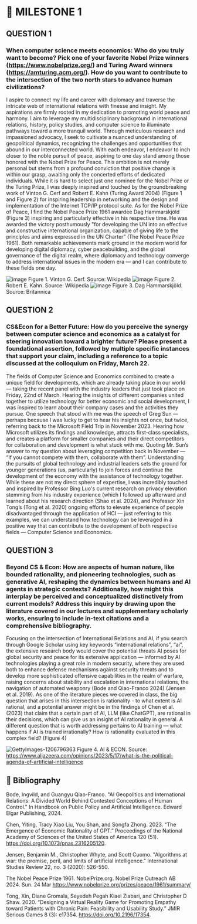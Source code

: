 # 📌 MILESTONE 1
## QUESTION 1
### When computer science meets economics: Who do you truly want to become? Pick one of your favorite Nobel Prize winners (https://www.nobelprize.org/) and Turing Award winners (https://amturing.acm.org/). How do you want to contribute to the intersection of the two north stars to advance human civilizations? 

I aspire to connect my life and career with diplomacy and traverse the intricate web of international relations with finesse and insight. My aspirations are firmly rooted in my dedication to promoting world peace and harmony. I aim to leverage my multidisciplinary background in international relations, history, policy studies, and computer science to illuminate pathways toward a more tranquil world. Through meticulous research and impassioned advocacy, I seek to cultivate a nuanced understanding of geopolitical dynamics, recognizing the challenges and opportunities that abound in our interconnected world. With each endeavor, I endeavor to inch closer to the noble pursuit of peace, aspiring to one day stand among those honored with the Nobel Prize for Peace. This ambition is not merely personal but stems from a profound conviction that positive change is within our grasp, awaiting only the concerted efforts of dedicated individuals. While it is hard to select just one nominee for the Nobel Prize or the Turing Prize, I was deeply inspired and touched by the groundbreaking work of Vinton G. Cerf and Robert E. Kahn (Turing Award 2004) (Figure 1 and Figure 2) for inspiring leadership in networking and the design and implementation of the Internet TCP/IP protocol suite. As for the Nobel Prize of Peace, I find the Nobel Peace Prize 1961 awardee Dag Hammarskjöld (Figure 3) inspiring and particularly effective in his respective time. He was awarded the victory posthumously "for developing the UN into an effective and constructive international organization, capable of giving life to the principles and aims expressed in the UN Charter” (The Nobel Peace Prize 1961). Both remarkable achievements mark ground in the modern world for developing digital diplomacy, cyber peacebuilding, and the global governance of the digital realm, where diplomacy and technology converge to address international issues in the modern era — and I can contribute to these fields one day.

![image](https://github.com/Rising-Stars-by-Sunshine/CSECON206_Polina/assets/148934457/3083c2a7-18d8-48ea-90d8-b2bedb66ea13) 
Figure 1. Vinton G. Cerf. Source: Wikipedia
![image](https://github.com/Rising-Stars-by-Sunshine/CSECON206_Polina/assets/148934457/7b454d3d-7b12-46fd-857c-50f916523c9f) 
Figure 2. Robert E. Kahn. Source: Wikipedia
![image](https://github.com/Rising-Stars-by-Sunshine/CSECON206_Polina/assets/148934457/20f12faa-c69d-420f-9aa4-882d0a7748cf)
Figure 3. Dag Hammarskjöld. Source: Britannica


## QUESTION 2
### CS&Econ for a Better Future: How do you perceive the synergy between computer science and economics as a catalyst for steering innovation toward a brighter future? Please present a foundational assertion, followed by multiple specific instances that support your claim, including a reference to a topic discussed at the colloquium on Friday, March 22.

The fields of Computer Science and Economics combined to create a unique field for developments, which are already taking place in our world — taking the recent panel with the industry leaders that just took place on Friday, 22nd of March. Hearing the insights of different companies united together to utilize technology for better economic and social development, I was inspired to learn about their company cases and the activities they pursue. One speech that stood with me was the speech of Greg Sun — perhaps because I was lucky to get to hear his insights not once, but twice, referring back to the Microsoft Field Trip in November 2023. Hearing how Microsoft utilizes its findings and knowledge, attracts first-class specialists, and creates a platform for smaller companies and their direct competitors for collaboration and development is what stuck with me. Quoting Mr. Sun’s answer to my question about leveraging competition back in November — “If you cannot compete with them, collaborate with them”. Understanding the pursuits of global technology and industrial leaders sets the ground for younger generations (us, particularly) to join forces and continue the development of the economy with the assistance of technology together. While these are not my direct sphere of expertise, I was incredibly touched and inspired by Professor Bing Luo's current research on privacy elevation stemming from his industry experience (which I followed up afterward and learned about his research direction (Shao et al. 2024), and Professor Xin Tong’s (Tong et al. 2020) ongoing efforts to elevate experience of people disadvantaged through the application of HCI — just referring to this examples, we can understand how technology can be leveraged in a positive way that can contribute to the development of both respective fields — Computer Science and Economics.

## QUESTION 3
### Beyond CS & Econ: How are aspects of human nature, like bounded rationality, and pioneering technologies, such as generative AI, reshaping the dynamics between humans and AI agents in strategic contexts? Additionally, how might this interplay be perceived and conceptualized distinctively from current models? Address this inquiry by drawing upon the literature covered in our lectures and supplementary scholarly works, ensuring to include in-text citations and a comprehensive bibliography.

Focusing on the intersection of International Relations and AI, if you search through Google Scholar using key keywords “international relations”, “ai”, the extensive research body would cover the potential threats AI poses for global security and peace for its extensive application — informed by AI technologies playing a great role in modern security, where they are used both to enhance defense mechanisms against security threats and to develop more sophisticated offensive capabilities in the realm of warfare, raising concerns about stability and escalation in international relations, the navigation of automated weaponry (Bode and Qiao-Franco 2024) (Jensen et al. 2019). As one of the literature pieces we covered in class, the big question that arises in this intersection is rationality - to what extent is AI rational, and a potential answer might be in the findings of Chen et al. (2023) that claim that a certain part of AI, LLM (like ChatGPT), are rational in their decisions, which can give us an insight of AI rationality in general. A different question that is worth addressing pertains to AI training — what happens if AI is trained irrationally? How is rationality evaluated in this complex field? (Figure 4)

![GettyImages-1206796363](https://github.com/Rising-Stars-by-Sunshine/CSECON206_Polina/assets/148934457/d30c6546-b645-407e-a1a7-1a36bddcab11)
Figure 4. AI & ECON. Source: https://www.aljazeera.com/opinions/2023/5/17/what-is-the-political-agenda-of-artificial-intelligence

## 📑 Bibliography

Bode, Ingvild, and Guangyu Qiao-Franco. "AI Geopolitics and International Relations: A Divided World Behind Contested Conceptions of Human Control." In Handbook on Public Policy and Artificial Intelligence. Edward Elgar Publishing, 2024.

Chen, Yiting, Tracy Xiao Liu, You Shan, and Songfa Zhong. 2023. “The Emergence of Economic Rationality of GPT.” Proceedings of the National Academy of Sciences of the United States of America 120 (51). https://doi.org/10.1073/pnas.2316205120.

Jensen, Benjamin M., Christopher Whyte, and Scott Cuomo. "Algorithms at war: the promise, peril, and limits of artificial intelligence." International Studies Review 22, no. 3 (2020): 526-550.

The Nobel Peace Prize 1961. NobelPrize.org. Nobel Prize Outreach AB 2024. Sun. 24 Mar https://www.nobelprize.org/prizes/peace/1961/summary/

Tong, Xin, Diane Gromala, Seyedeh Pegah Kiaei Ziabari, and Christopher D Shaw. 2020. “Designing a Virtual Reality Game for Promoting Empathy toward Patients with Chronic Pain: Feasibility and Usability Study.” JMIR Serious Games 8 (3): e17354. https://doi.org/10.2196/17354.
